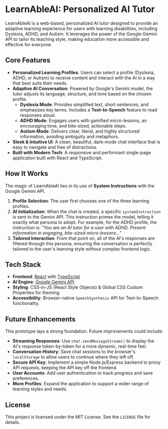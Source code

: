 
# LearnAbleAI: Personalized AI Tutor

LearnAbleAI is a web-based, personalized AI tutor designed to provide an adaptive learning experience for users with learning disabilities, including Dyslexia, ADHD, and Autism. It leverages the power of the Google Gemini API to tailor its teaching style, making education more accessible and effective for everyone.

##  Core Features

*   **Personalized Learning Profiles**: Users can select a profile (Dyslexia, ADHD, or Autism) to receive content and interact with the AI in a way that best suits their needs.
*   **Adaptive AI Conversation**: Powered by Google's Gemini model, the tutor adjusts its language, structure, and tone based on the chosen profile.
    *   **Dyslexia Mode**: Provides simplified text, short sentences, and emphasizes key terms. Includes a **Text-to-Speech** feature to read responses aloud.
    *   **ADHD Mode**: Engages users with gamified micro-lessons, an encouraging tone, and bite-sized, actionable steps.
    *   **Autism Mode**: Delivers clear, literal, and highly structured information, avoiding ambiguity and metaphors.
*   **Sleek & Intuitive UI**: A clean, beautiful, dark-mode chat interface that is easy to navigate and free of distractions.
*   **Built with Modern Tech**: A responsive and performant single-page application built with React and TypeScript.

##  How It Works

The magic of LearnAbleAI lies in its use of **System Instructions** with the Google Gemini API.

1.  **Profile Selection**: The user first chooses one of the three learning profiles.
2.  **AI Initialization**: When the chat is created, a specific `systemInstruction` is sent to the Gemini API. This instruction primes the model, telling it exactly what persona to adopt. For example, for the ADHD profile, the instruction is: *"You are an AI tutor for a user with ADHD. Present information in engaging, bite-sized micro-lessons..."*
3.  **Tailored Interaction**: From that point on, all of the AI's responses are filtered through this persona, ensuring the conversation is perfectly tailored to the user's learning style without complex frontend logic.

##  Tech Stack

*   **Frontend**: [React](https://react.dev/) with [TypeScript](https://www.typescriptlang.org/)
*   **AI Engine**: [Google Gemini API](https://ai.google.dev/)
*   **Styling**: CSS-in-JS (React Style Objects) & Global CSS Custom Properties for theming.
*   **Accessibility**: Browser-native `SpeechSynthesis` API for Text-to-Speech functionality.

##  Future Enhancements

This prototype lays a strong foundation. Future improvements could include:

*   **Streaming Responses**: Use `chat.sendMessageStream()` to display the AI's response token-by-token for a more dynamic, real-time feel.
*   **Conversation History**: Save chat sessions to the browser's `localStorage` to allow users to continue where they left off.
*   **Secure API Key**: Implement a simple Node.js/Express backend to proxy API requests, keeping the API key off the frontend.
*   **User Accounts**: Add user authentication to track progress and save preferences.
*   **More Profiles**: Expand the application to support a wider range of learning styles and needs.

##  License

This project is licensed under the MIT License. See the `LICENSE` file for details.
